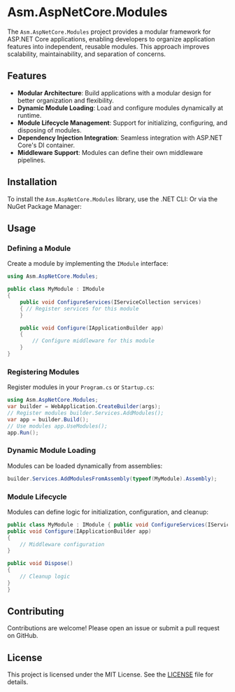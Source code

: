 # Asm.AspNetCore.Modules

The `Asm.AspNetCore.Modules` project provides a modular framework for ASP.NET Core applications, enabling developers to organize application features into independent, reusable modules. This approach improves scalability, maintainability, and separation of concerns.

## Features

- **Modular Architecture**: Build applications with a modular design for better organization and flexibility.
- **Dynamic Module Loading**: Load and configure modules dynamically at runtime.
- **Module Lifecycle Management**: Support for initializing, configuring, and disposing of modules.
- **Dependency Injection Integration**: Seamless integration with ASP.NET Core's DI container.
- **Middleware Support**: Modules can define their own middleware pipelines.

## Installation

To install the `Asm.AspNetCore.Modules` library, use the .NET CLI:
Or via the NuGet Package Manager:
## Usage

### Defining a Module

Create a module by implementing the `IModule` interface:

```csharp
using Asm.AspNetCore.Modules;

public class MyModule : IModule
{ 
    public void ConfigureServices(IServiceCollection services) 
    { // Register services for this module 
    }

    public void Configure(IApplicationBuilder app)
    {
        // Configure middleware for this module
    }
}
```

### Registering Modules

Register modules in your `Program.cs` or `Startup.cs`:

```csharp
using Asm.AspNetCore.Modules;
var builder = WebApplication.CreateBuilder(args);
// Register modules builder.Services.AddModules();
var app = builder.Build();
// Use modules app.UseModules();
app.Run();
```

### Dynamic Module Loading

Modules can be loaded dynamically from assemblies:

```csharp
builder.Services.AddModulesFromAssembly(typeof(MyModule).Assembly);
```

### Module Lifecycle

Modules can define logic for initialization, configuration, and cleanup:

```csharp
public class MyModule : IModule { public void ConfigureServices(IServiceCollection services) { // Initialization logic }
public void Configure(IApplicationBuilder app)
{
    // Middleware configuration
}

public void Dispose()
{
    // Cleanup logic
}
}
```

## Contributing

Contributions are welcome! Please open an issue or submit a pull request on GitHub.

## License

This project is licensed under the MIT License. See the [LICENSE](LICENSE) file for details.
